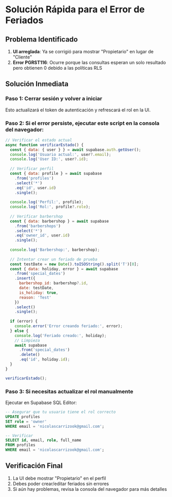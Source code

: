 # Solución Rápida para el Error de Feriados

## Problema Identificado

1. **UI arreglada**: Ya se corrigió para mostrar "Propietario" en lugar de "Cliente"
2. **Error PGRST116**: Ocurre porque las consultas esperan un solo resultado pero obtienen 0 debido a las políticas RLS

## Solución Inmediata

### Paso 1: Cerrar sesión y volver a iniciar
Esto actualizará el token de autenticación y refrescará el rol en la UI.

### Paso 2: Si el error persiste, ejecutar este script en la consola del navegador:

```javascript
// Verificar el estado actual
async function verificarEstado() {
  const { data: { user } } = await supabase.auth.getUser();
  console.log('Usuario actual:', user?.email);
  console.log('User ID:', user?.id);
  
  // Verificar perfil
  const { data: profile } = await supabase
    .from('profiles')
    .select('*')
    .eq('id', user.id)
    .single();
  
  console.log('Perfil:', profile);
  console.log('Rol:', profile?.role);
  
  // Verificar barbershop
  const { data: barbershop } = await supabase
    .from('barbershops')
    .select('*')
    .eq('owner_id', user.id)
    .single();
    
  console.log('Barbershop:', barbershop);
  
  // Intentar crear un feriado de prueba
  const testDate = new Date().toISOString().split('T')[0];
  const { data: holiday, error } = await supabase
    .from('special_dates')
    .insert({
      barbershop_id: barbershop?.id,
      date: testDate,
      is_holiday: true,
      reason: 'Test'
    })
    .select()
    .single();
    
  if (error) {
    console.error('Error creando feriado:', error);
  } else {
    console.log('Feriado creado:', holiday);
    // Limpieza
    await supabase
      .from('special_dates')
      .delete()
      .eq('id', holiday.id);
  }
}

verificarEstado();
```

### Paso 3: Si necesitas actualizar el rol manualmente

Ejecutar en Supabase SQL Editor:

```sql
-- Asegurar que tu usuario tiene el rol correcto
UPDATE profiles 
SET role = 'owner' 
WHERE email = 'nicolascarrizook@gmail.com';

-- Verificar
SELECT id, email, role, full_name 
FROM profiles 
WHERE email = 'nicolascarrizook@gmail.com';
```

## Verificación Final

1. La UI debe mostrar "Propietario" en el perfil
2. Debes poder crear/editar feriados sin errores
3. Si aún hay problemas, revisa la consola del navegador para más detalles